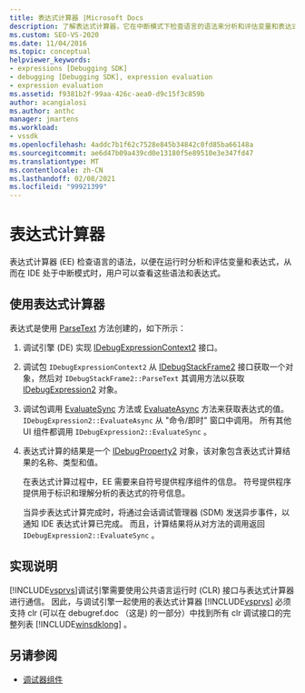 ```yaml
---
title: 表达式计算器 |Microsoft Docs
description: 了解表达式计算器，它在中断模式下检查语言的语法来分析和评估变量和表达式。
ms.custom: SEO-VS-2020
ms.date: 11/04/2016
ms.topic: conceptual
helpviewer_keywords:
- expressions [Debugging SDK]
- debugging [Debugging SDK], expression evaluation
- expression evaluation
ms.assetid: f9381b2f-99aa-426c-aea0-d9c15f3c859b
author: acangialosi
ms.author: anthc
manager: jmartens
ms.workload:
- vssdk
ms.openlocfilehash: 4addc7b1f62c7528e845b34842c0fd85ba66148a
ms.sourcegitcommit: ae6d47b09a439cd0e13180f5e89510e3e347fd47
ms.translationtype: MT
ms.contentlocale: zh-CN
ms.lasthandoff: 02/08/2021
ms.locfileid: "99921399"
---
```

# <a name="expression-evaluator"></a>表达式计算器
表达式计算器 (EE) 检查语言的语法，以便在运行时分析和评估变量和表达式，从而在 IDE 处于中断模式时，用户可以查看这些语法和表达式。

## <a name="use-expression-evaluators"></a>使用表达式计算器
 表达式是使用 [ParseText](../../extensibility/debugger/reference/idebugexpressioncontext2-parsetext.md) 方法创建的，如下所示：

1. 调试引擎 (DE) 实现 [IDebugExpressionContext2](../../extensibility/debugger/reference/idebugexpressioncontext2.md) 接口。

2. 调试包 `IDebugExpressionContext2` 从 [IDebugStackFrame2](../../extensibility/debugger/reference/idebugstackframe2.md) 接口获取一个对象，然后对 `IDebugStackFrame2::ParseText` 其调用方法以获取 [IDebugExpression2](../../extensibility/debugger/reference/idebugexpression2.md) 对象。

3. 调试包调用 [EvaluateSync](../../extensibility/debugger/reference/idebugexpression2-evaluatesync.md) 方法或 [EvaluateAsync](../../extensibility/debugger/reference/idebugexpression2-evaluateasync.md) 方法来获取表达式的值。 `IDebugExpression2::EvaluateAsync` 从 "命令/即时" 窗口中调用。 所有其他 UI 组件都调用 `IDebugExpression2::EvaluateSync` 。

4. 表达式计算的结果是一个 [IDebugProperty2](../../extensibility/debugger/reference/idebugproperty2.md) 对象，该对象包含表达式计算结果的名称、类型和值。

   在表达式计算过程中，EE 需要来自符号提供程序组件的信息。 符号提供程序提供用于标识和理解分析的表达式的符号信息。

   当异步表达式计算完成时，将通过会话调试管理器 (SDM) 发送异步事件，以通知 IDE 表达式计算已完成。 而且，计算结果将从对方法的调用返回 `IDebugExpression2::EvaluateSync` 。

## <a name="implementation-notes"></a>实现说明
 [!INCLUDE[vsprvs](../../code-quality/includes/vsprvs_md.md)]调试引擎需要使用公共语言运行时 (CLR) 接口与表达式计算器进行通信。 因此，与调试引擎一起使用的表达式计算器 [!INCLUDE[vsprvs](../../code-quality/includes/vsprvs_md.md)] 必须支持 clr (可以在 debugref.doc （这是) 的一部分）中找到所有 clr 调试接口的完整列表 [!INCLUDE[winsdklong](../../deployment/includes/winsdklong_md.md)] 。

## <a name="see-also"></a>另请参阅
- [调试器组件](../../extensibility/debugger/debugger-components.md)
